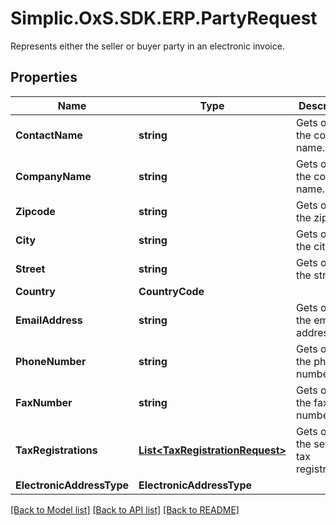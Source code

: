 # Simplic.OxS.SDK.ERP.PartyRequest
Represents either the seller or buyer party in an electronic invoice.

## Properties

Name | Type | Description | Notes
------------ | ------------- | ------------- | -------------
**ContactName** | **string** | Gets or sets the contact name. | [optional] 
**CompanyName** | **string** | Gets or sets the company name. | [optional] 
**Zipcode** | **string** | Gets or sets the zipcode. | [optional] 
**City** | **string** | Gets or sets the city. | [optional] 
**Street** | **string** | Gets or sets the street. | [optional] 
**Country** | **CountryCode** |  | [optional] 
**EmailAddress** | **string** | Gets or sets the email address. | [optional] 
**PhoneNumber** | **string** | Gets or sets the phone number. | [optional] 
**FaxNumber** | **string** | Gets or sets the fax number. | [optional] 
**TaxRegistrations** | [**List&lt;TaxRegistrationRequest&gt;**](TaxRegistrationRequest.md) | Gets or sets the set of tax registrations. | [optional] 
**ElectronicAddressType** | **ElectronicAddressType** |  | [optional] 

[[Back to Model list]](../README.md#documentation-for-models) [[Back to API list]](../README.md#documentation-for-api-endpoints) [[Back to README]](../README.md)

